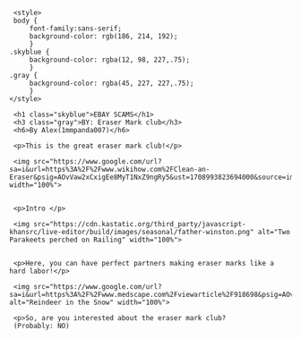 <!DOCTYPE HTML>
<html>

 <head>
  <meta charset="utf-8"> 
  <title>Ebay Scams</title>
     
     <style>
     body {
         font-family:sans-serif;
         background-color: rgb(186, 214, 192);
         }
    .skyblue {
         background-color: rgba(12, 98, 227,.75);
         }
    .gray {
         background-color: rgba(45, 227, 227,.75);
         }
    </style>
 </head>
 
 <body>
     
     <h1 class="skyblue">EBAY SCAMS</h1>
     <h3 class="gray">BY: Eraser Mark club</h3>
     <h6>By Alex(1mmpanda007)</h6>
     
     <p>This is the great eraser mark club!</p>
     
     <img src="https://www.google.com/url?sa=i&url=https%3A%2F%2Fwww.wikihow.com%2FClean-an-Eraser&psig=AOvVaw2xCxigEe8MyT1NxZ9ngRy5&ust=1708993823694000&source=images&cd=vfe&opi=89978449&ved=0CBIQjRxqFwoTCKiT1KHgx4QDFQAAAAAdAAAAABAE" width="100%">
     
     
     <p>Intro </p>
     
     <img src="https://cdn.kastatic.org/third_party/javascript-khansrc/live-editor/build/images/seasonal/father-winston.png" alt="Two Parakeets perched on Railing" width="100%">
     
     
     <p>Here, you can have perfect partners making eraser marks like a hard labor!</p>
     
     <img src="https://www.google.com/url?sa=i&url=https%3A%2F%2Fwww.medscape.com%2Fviewarticle%2F918698&psig=AOvVaw2tPtFYKWsv1IVRqqBGDA0U&ust=1708994004091000&source=images&cd=vfe&opi=89978449&ved=0CBIQjRxqFwoTCLCViPbgx4QDFQAAAAAdAAAAABAE" alt="Reindeer in the Snow" width="100%">
     
     <p>So, are you interested about the eraser mark club?
     (Probably: NO)
     
 </body>
 
</html>

